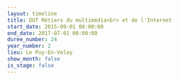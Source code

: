 ```yaml
---
layout: timeline
title: DUT Métiers du multimédia<br> et de l'Internet
start_date: 2015-09-01 00:00:00
end_date: 2017-07-01 00:00:00
duree_number: 24
year_number: 2
lieu: Le Puy-En-Velay
show_month: false
is_stage: false
---
```

